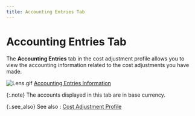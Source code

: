 ```yaml
---
title: Accounting Entries Tab
---
```


# Accounting Entries Tab


The **Accounting Entries** tab in  the cost adjustment profile allows you to view the accounting information  related to the cost adjustments you have made.


![Lens.gif]({{site.wm_baseurl}}/img/lens.gif) [Accounting  Entries Information]({{site.wm_baseurl}}/misc/accounting_entries_information_inv_adj_doc_det.html)


{:.note}
The accounts displayed in this tab are in base currency.


{:.see_also}
See also
: [Cost Adjustment  Profile]({{site.wm_baseurl}}/inv-adj/cost-adjustments/create-a-cost-adjustment/the_cost_adjustment_profile.html)
